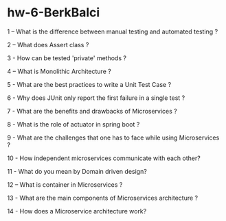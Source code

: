 # hw-6-BerkBalci

1 – What is the difference between manual testing and automated testing ?

2 – What does Assert class ?

3 - How can be tested 'private' methods ?

4 – What is Monolithic Architecture ?

5 - What are the best practices to write a Unit Test Case ?

6 - Why does JUnit only report the first failure in a single test ?

7 - What are the benefits and drawbacks of Microservices ?

8 - What is the role of actuator in spring boot ?

9 - What are the challenges that one has to face while using Microservices ?

10 - How independent microservices communicate with each other?

11 - What do you mean by Domain driven design?

12 – What is container in Microservices ?

13 - What are the main components of Microservices architecture ?

14 - How does a Microservice architecture work?
